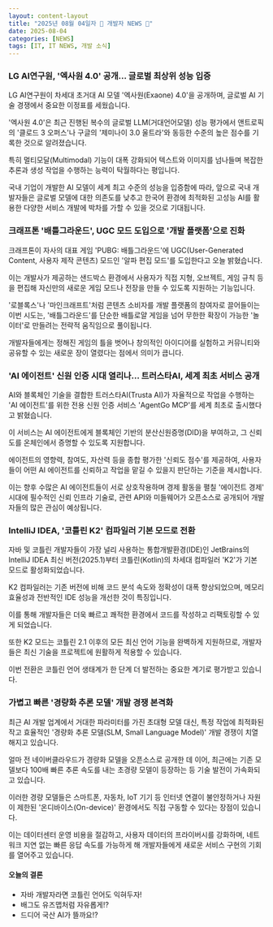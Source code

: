 ```yaml
---
layout: content-layout
title: "2025년 08월 04일자 📓 개발자 NEWS 📓"
date: 2025-08-04
categories: [NEWS]
tags: [IT, IT NEWS, 개발 소식]
---
```


### LG AI연구원, '엑사원 4.0' 공개… 글로벌 최상위 성능 입증

LG AI연구원이 차세대 초거대 AI 모델 '엑사원(Exaone) 4.0'을 공개하며, 글로벌 AI 기술 경쟁에서 중요한 이정표를 세웠습니다. 

'엑사원 4.0'은 최근 진행된 복수의 글로벌 LLM(거대언어모델) 성능 평가에서 앤트로픽의 '클로드 3 오퍼스'나 구글의 '제미나이 3.0 울트라'와 동등한 수준의 높은 점수를 기록한 것으로 알려졌습니다. 

특히 멀티모달(Multimodal) 기능이 대폭 강화되어 텍스트와 이미지를 넘나들며 복잡한 추론과 생성 작업을 수행하는 능력이 탁월하다는 평입니다. 

국내 기업이 개발한 AI 모델이 세계 최고 수준의 성능을 입증함에 따라, 앞으로 국내 개발자들은 글로벌 모델에 대한 의존도를 낮추고 한국어 환경에 최적화된 고성능 AI를 활용한 다양한 서비스 개발에 박차를 가할 수 있을 것으로 기대됩니다.

### 크래프톤 '배틀그라운드', UGC 모드 도입으로 '개발 플랫폼'으로 진화

크래프톤이 자사의 대표 게임 'PUBG: 배틀그라운드'에 UGC(User-Generated Content, 사용자 제작 콘텐츠) 모드인 '알파 편집 모드'를 도입한다고 오늘 밝혔습니다. 

이는 개발사가 제공하는 샌드박스 환경에서 사용자가 직접 지형, 오브젝트, 게임 규칙 등을 편집해 자신만의 새로운 게임 모드나 전장을 만들 수 있도록 지원하는 기능입니다. 

'로블록스'나 '마인크래프트'처럼 콘텐츠 소비자를 개발 플랫폼의 참여자로 끌어들이는 이번 시도는, '배틀그라운드'를 단순한 배틀로얄 게임을 넘어 무한한 확장이 가능한 '놀이터'로 만들려는 전략적 움직임으로 풀이됩니다. 

개발자들에게는 정해진 게임의 틀을 벗어나 창의적인 아이디어를 실험하고 커뮤니티와 공유할 수 있는 새로운 장이 열렸다는 점에서 의미가 큽니다.

### 'AI 에이전트' 신원 인증 시대 열리나… 트러스타AI, 세계 최초 서비스 공개

AI와 블록체인 기술을 결합한 트러스타AI(Trusta AI)가 자율적으로 작업을 수행하는 'AI 에이전트'를 위한 전용 신원 인증 서비스 'AgentGo MCP'를 세계 최초로 출시했다고 밝혔습니다. 

이 서비스는 AI 에이전트에게 블록체인 기반의 분산신원증명(DID)을 부여하고, 그 신뢰도를 온체인에서 증명할 수 있도록 지원합니다. 

에이전트의 영향력, 참여도, 자산력 등을 종합 평가한 '신뢰도 점수'를 제공하여, 사용자들이 어떤 AI 에이전트를 신뢰하고 작업을 맡길 수 있을지 판단하는 기준을 제시합니다. 

이는 향후 수많은 AI 에이전트들이 서로 상호작용하며 경제 활동을 펼칠 '에이전트 경제' 시대에 필수적인 신뢰 인프라 기술로, 관련 API와 미들웨어가 오픈소스로 공개되어 개발자들의 많은 관심이 예상됩니다.

### IntelliJ IDEA, '코틀린 K2' 컴파일러 기본 모드로 전환

자바 및 코틀린 개발자들이 가장 널리 사용하는 통합개발환경(IDE)인 JetBrains의 IntelliJ IDEA 최신 버전(2025.1)부터 코틀린(Kotlin)의 차세대 컴파일러 'K2'가 기본 모드로 활성화되었습니다. 

K2 컴파일러는 기존 버전에 비해 코드 분석 속도와 정확성이 대폭 향상되었으며, 메모리 효율성과 전반적인 IDE 성능을 개선한 것이 특징입니다. 

이를 통해 개발자들은 더욱 빠르고 쾌적한 환경에서 코드를 작성하고 리팩토링할 수 있게 되었습니다. 

또한 K2 모드는 코틀린 2.1 이후의 모든 최신 언어 기능을 완벽하게 지원하므로, 개발자들은 최신 기술을 프로젝트에 원활하게 적용할 수 있습니다. 

이번 전환은 코틀린 언어 생태계가 한 단계 더 발전하는 중요한 계기로 평가받고 있습니다.

### 가볍고 빠른 '경량화 추론 모델' 개발 경쟁 본격화

최근 AI 개발 업계에서 거대한 파라미터를 가진 초대형 모델 대신, 특정 작업에 최적화된 작고 효율적인 '경량화 추론 모델(SLM, Small Language Model)' 개발 경쟁이 치열해지고 있습니다. 

얼마 전 네이버클라우드가 경량화 모델을 오픈소스로 공개한 데 이어, 최근에는 기존 모델보다 100배 빠른 추론 속도를 내는 초경량 모델이 등장하는 등 기술 발전이 가속화되고 있습니다. 

이러한 경량 모델들은 스마트폰, 자동차, IoT 기기 등 인터넷 연결이 불안정하거나 자원이 제한된 '온디바이스(On-device)' 환경에서도 직접 구동할 수 있다는 장점이 있습니다. 

이는 데이터센터 운영 비용을 절감하고, 사용자 데이터의 프라이버시를 강화하며, 네트워크 지연 없는 빠른 응답 속도를 가능하게 해 개발자들에게 새로운 서비스 구현의 기회를 열어주고 있습니다.

#### 오늘의 결론

- 자바 개발자라면 코틀린 언어도 익혀두자!
- 배그도 유즈맵처럼 자유롭게!?
- 드디어 국산 AI가 뜰까요!?
